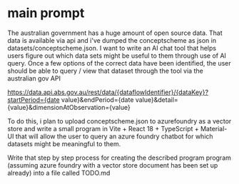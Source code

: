 # main prompt
The australian government has a huge amount of open source data. That  data is available via api and i've dumped the conceptscheme as json in datasets/conceptscheme.json. I want to write an AI chat tool that helps users figure out which data sets might be useful to them through use of AI query. Once a few options of the correct data have been identified, the user should be able to query / view that dataset through the tool via the australian gov API 

https://data.api.abs.gov.au/rest/data/{dataflowIdentifier}/{dataKey}?startPeriod={date value}&endPeriod={date value}&detail={value}&dimensionAtObservation={value}


To do this, i plan to upload conceptscheme.json to azurefoundry as a vector store and write a small program in Vite + React 18 + TypeScript + Material-UI that will allow the user to query an azure foundry chatbot for which datasets might be meaningful to them.

 Write that step by step process for creating the described program program (assuming azure foundry with a vector store document has been set up already)  into a file called TODO.md